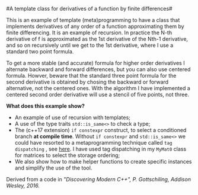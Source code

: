 #A template class for derivatives of a function by finite differences#

This is an example of template (meta)programming to have a class that implements derivatives of any order of a function
approximating them by finite differencing. It is an example of recursion. In practice the N-th derivative of f is approximated
as the 1st derivative of the Nth-1 derivative, and so on recursively until we get to the 1st derivative, where I use a standard two point formula.

To get a more stable (and accurate) formula for higher order derivatives I alternate backward and
forward differences, but you can also use centered formula. Howver, beware that the standard three point formula for the second derivative is obtained
by chosing the backward or forward alternative, not the centered ones. With the algorithm I have implemented a centered second order derivative will use a stencil of five points, not three.

**What does this example show?**

- An example of use of recursion with templates;
- A use of the type traits `std::is_same<>` to check a type;
- The (c++17 extension) `if constexpr` construct, to select a conditioned branch **at compile time**. Without `if constexpr` and `std::is_same<>` we could have resorted to a metaprogramming technique called `tag dispatching` , see [here](www.fluentcpp.com/2018/04/27/tag-dispatching/). I have used tag dispatching in my `MyMat0` class for matrices to select the storage ordering;
- We also show how to make helper functions to create specific instances and simplify the use of the tool.


Derived from a code in *"Discovering Modern C++", P. Gottschiling, Addison Wesley, 2016.*
